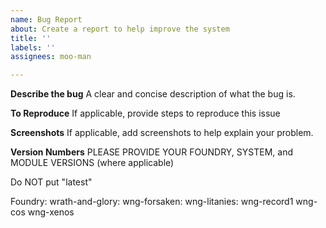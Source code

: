 ```yaml
---
name: Bug Report
about: Create a report to help improve the system
title: ''
labels: ''
assignees: moo-man

---
```


**Describe the bug**
A clear and concise description of what the bug is.

**To Reproduce**
If applicable, provide steps to reproduce this issue

**Screenshots**
If applicable, add screenshots to help explain your problem.

**Version Numbers**
PLEASE PROVIDE YOUR FOUNDRY, SYSTEM, and MODULE VERSIONS (where applicable) 

Do NOT put "latest"

Foundry:
wrath-and-glory:
wng-forsaken:
wng-litanies:
wng-record1
wng-cos
wng-xenos
